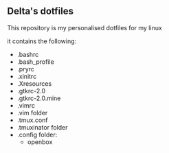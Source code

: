 ## Delta's dotfiles

This repository is my personalised dotfiles for my linux

it contains the following:
  - .bashrc
  - .bash_profile
  - .pryrc
  - .xinitrc
  - .Xresources
  - .gtkrc-2.0
  - .gtkrc-2.0.mine
  - .vimrc
  - .vim folder
  - .tmux.conf
  - .tmuxinator folder
  - .config folder:
    + openbox
